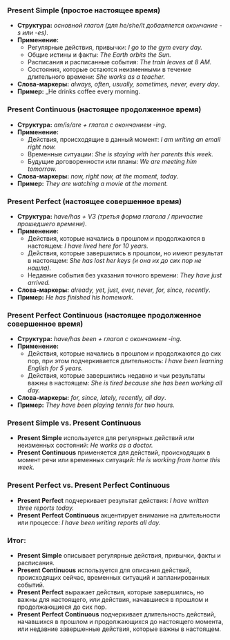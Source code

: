 ### **Present Simple (простое настоящее время)**

- **Структура:** _основной глагол (для he/she/it добавляется окончание -s или -es)_.
- **Применение:**
    - Регулярные действия, привычки: _I go to the gym every day._
    - Общие истины и факты: _The Earth orbits the Sun._
    - Расписания и расписанные события: _The train leaves at 8 AM._
    - Состояния, которые остаются неизменными в течение длительного времени: _She works as a teacher._
- **Слова-маркеры:** _always, often, usually, sometimes, never, every day_.
- **Пример:** _He drinks coffee every morning.

### **Present Continuous (настоящее продолженное время)**

- **Структура:** _am/is/are + глагол с окончанием -ing_.
- **Применение:**
    - Действия, происходящие в данный момент: _I am writing an email right now._
    - Временные ситуации: _She is staying with her parents this week._
    - Будущие договоренности или планы: _We are meeting him tomorrow._
- **Слова-маркеры:** _now, right now, at the moment, today_.
- **Пример:** _They are watching a movie at the moment._

### **Present Perfect (настоящее совершенное время)**

- **Структура:** _have/has + V3 (третья форма глагола / причастие прошедшего времени)_.
- **Применение:**
    - Действия, которые начались в прошлом и продолжаются в настоящем: _I have lived here for 10 years._
    - Действия, которые завершились в прошлом, но имеют результат в настоящем: _She has lost her keys (и она их до сих пор не нашла)._
    - Недавние события без указания точного времени: _They have just arrived._
- **Слова-маркеры:** _already, yet, just, ever, never, for, since, recently_.
- **Пример:** _He has finished his homework._

### **Present Perfect Continuous (настоящее продолженное совершенное время)**

- **Структура:** _have/has been + глагол с окончанием -ing_.
- **Применение:**
    - Действия, которые начались в прошлом и продолжаются до сих пор, при этом подчеркивается длительность: _I have been learning English for 5 years._
    - Действия, которые завершились недавно и чьи результаты важны в настоящем: _She is tired because she has been working all day._
- **Слова-маркеры:** _for, since, lately, recently, all day_.
- **Пример:** _They have been playing tennis for two hours._


### **Present Simple vs. Present Continuous**

- **Present Simple** используется для регулярных действий или неизменных состояний: _He works as a doctor._
- **Present Continuous** применяется для действий, происходящих в момент речи или временных ситуаций: _He is working from home this week._

### **Present Perfect vs. Present Perfect Continuous**

- **Present Perfect** подчеркивает результат действия: _I have written three reports today._
- **Present Perfect Continuous** акцентирует внимание на длительности или процессе: _I have been writing reports all day._

### Итог:

- **Present Simple** описывает регулярные действия, привычки, факты и расписания.
- **Present Continuous** используется для описания действий, происходящих сейчас, временных ситуаций и запланированных событий.
- **Present Perfect** выражает действия, которые завершились, но важны для настоящего, или действия, начавшиеся в прошлом и продолжающиеся до сих пор.
- **Present Perfect Continuous** подчеркивает длительность действий, начавшихся в прошлом и продолжающихся до настоящего момента, или недавние завершенные действия, которые важны в настоящем.